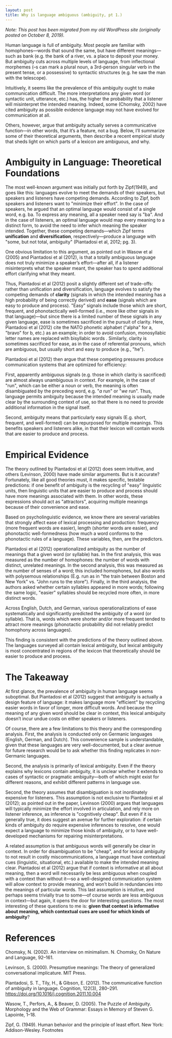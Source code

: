 ```yaml
---
layout: post
title: Why is language ambiguous (ambiguity, pt 1.)
---
```


*Note: This post has been migrated from my old WordPress site (originally posted on October 8, 2019).*

Human language is full of ambiguity. Most people are familiar with homophones––words that sound the same, but have different meanings––such as bank (e.g. the bank of a river, vs. a place to deposit your money. But ambiguity cuts across multiple levels of language, from inflectional morphemes (–s can mark a plural noun, a 3rd-person singular verb in the present tense, or a possessive) to syntactic structures (e.g. he saw the man with the telescope).

Intuitively, it seems like the prevalence of this ambiguity ought to make communication difficult. The more interpretations any given word (or syntactic unit, utterance, etc.) has, the higher the probability that a listener will misinterpret the intended meaning. Indeed, some (Chomsky, 2002) have cited ambiguity as possible evidence language may not have evolved for communication at all.

Others, however, argue that ambiguity actually serves a communicative function––in other words, that it’s a feature, not a bug. Below, I’ll summarize some of their theoretical arguments, then describe a recent empirical study that sheds light on which parts of a lexicon are ambiguous, and why.

# Ambiguity in Language: Theoretical Foundations

The most well-known argument was initially put forth by Zipf(1949), and goes like this: languages evolve to meet the demands of their speakers, but speakers and listeners have competing demands. According to Zipf, both speakers and listeners want to "minimize their effort". In the case of speakers, he argued that an optimal language would consist of a single word, e.g. ba. To express any meaning, all a speaker need say is "ba". And in the case of listeners, an optimal language would map every meaning to a distinct form, to avoid the need to infer which meaning the speaker intended. Together, these competing demands––which Zipf terms **unification** and **diversification**, respectively––produce a language with "some, but not total, ambiguity" (Piantadosi et al, 2012; pg. 3).

One obvious limitation to this argument, as pointed out in Wasow et al (2005) and Piantadosi et al (2012), is that a totally ambiguous language does not truly minimize a speaker’s effort––after all, if a listener misinterprets what the speaker meant, the speaker has to spend additional effort clarifying what they meant.

Thus, Piantadosi et al (2012) posit a slightly different set of trade-offs: rather than unification and diversification, language evolves to satisfy the competing demands of **clarity** (signals in which the intended meaning has a high probability of being correctly derived) and **ease** (signals which are easy to produce and process). "Easy" signals include those which are short, frequent, and phonotactically well-formed (i.e., more like other signals in that language)––but since there is a limited number of these signals in any given language, ease is sometimes sacrificed in the pursuit of clarity. Here, Piantadosi et al (2012) cite the NATO phonetic alphabet ("alpha" for a, "bravo" for b, etc.) as an example; in order to avoid confusion, monosyllabic letter names are replaced with bisyllabic words . Similarly, clarity is sometimes sacrificed for ease, as in the case of referential pronouns, which are ambiguous, but usually short and easy to produce (e.g., "he").

Piantadosi et al (2012) then argue that these competing pressures produce communication systems that are optimized for efficiency:

First, apparently ambiguous signals (e.g. those in which clarity is sacrificed) are almost always unambiguous in context. For example, in the case of "run", which can be either a noun or verb, the meaning is often disambiguated by the preceding word, e.g. "*a* run" or "*we* run". Thus, language permits ambiguity because the intended meaning is usually made clear by the surrounding context of use, so that there is no need to provide additional information in the signal itself.

Second, ambiguity means that particularly easy signals (E.g. short, frequent, and well-formed) can be repurposed for multiple meanings. This benefits speakers and listeners alike, in that their lexicon will contain words that are easier to produce and process.

# Empirical Evidence

The theory outlined by Piantadosi et al (2012) does seem intuitive, and others (Levinson, 2000) have made similar arguments. But is it accurate? Fortunately, like all good theories must, it makes specific, testable predictions: if one benefit of ambiguity is the recycling of "easy" linguistic units, then linguistic units that are easier to produce and process should have more meanings associated with them. In other words, these expressions should act as "attractors", acquiring multiple meanings because of their convenience and ease.

Based on psycholinguistic evidence, we know there are several variables that strongly affect ease of lexical processing and production: frequency (more frequent words are easier), length (shorter words are easier), and phonotactic well-formedness (how much a word conforms to the phonotactic rules of a language). These variables, then, are the predictors.

Piantadosi et al (2012) operationalized ambiguity as the number of meanings that a given word (or syllable) has. In the first analysis, this was measured as the number of homophones: the number of words with distinct, unrelated meanings. In the second analysis, this was measured as the number of senses of a word; this included homophones, but also words with polysemous relationships (E.g. run as in "the train between Boston and New York" vs. "John runs to the store"). Finally, in the third analysis, the authors asked whether certain syllables appeared in more words; following the same logic, "easier" syllables should be recycled more often, in more distinct words.

Across English, Dutch, and German, various operationalizations of ease systematically and significantly predicted the ambiguity of a word (or syllable). That is, words which were shorter and/or more frequent tended to attract more meanings (phonotactic probability did not reliably predict homophony across languages).

This finding is consistent with the predictions of the theory outlined above. The languages surveyed all contain lexical ambiguity, but lexical ambiguity is most concentrated in regions of the lexicon that theoretically should be easier to produce and process.

# The Takeaway

At first glance, the prevalence of ambiguity in human language seems suboptimal. But Piantadosi et al (2012) suggest that ambiguity is actually a design feature of language: it makes language more "efficient" by recycling easier words in favor of longer, more difficult words. And because the meaning of any given word should be clear in context, this lexical ambiguity doesn’t incur undue costs on either speakers or listeners.

Of course, there are a few limitations to this theory and the corresponding analysis. First, the analysis is conducted only on Germanic languages (English, German, and Dutch). This convenience sample is understandable, given that these languages are very well-documented, but a clear avenue for future research would be to ask whether this finding replicates in non-Germanic languages.

Second, the analysis is primarily of lexical ambiguity. Even if the theory explains why lexicons contain ambiguity, it is unclear whether it extends to cases of syntactic or pragmatic ambiguity––both of which might exist for different reasons, and exhibit different patterns in language use.

Second, the theory assumes that disambiguation is not inordinately expensive for listeners. This assumption is not exclusive to Piantadosi et al (2012); as pointed out in the paper, Levinson (2000) argues that languages will typically minimize the effort involved in articulation, and rely more on listener inference, as inference is "cognitively cheap". But even if it is generally true, it does suggest an avenue for further exploration: if certain kinds of ambiguity do require expensive inferences to resolve, one would expect a language to minimize those kinds of ambiguity, or to have well-developed mechanisms for repairing misinterpretations.

A related assumption is that ambiguous words will generally be clear in context. In order for disambiguation to be "cheap", and for lexical ambiguity to not result in costly miscommunications, a language must have contextual cues (linguistic, situational, etc.) available to make the intended meaning clear. Piantadosi et al (2012) argue that if context is informative at all about meaning, then a word will necessarily be less ambiguous when coupled with a context than without it––so a well-designed communication system will allow context to provide meaning, and won’t build in redundancies into the meanings of particular words. This last assumption is intuitive, and perhaps seems trivially true to some––of course words are less ambiguous in context––but again, it opens the door for interesting questions. The most interesting of these questions to me is: **given that context is informative about meaning, which contextual cues are used for which kinds of ambiguity**?


# References

Chomsky, N. (2002). An interview on minimalism. N. Chomsky, On Nature and Language, 92–161.

Levinson, S. (2000). Presumptive meanings: The theory of generalized conversational implicature. MIT Press.

Piantadosi, S. T., Tily, H., & Gibson, E. (2012). The communicative function of ambiguity in language. Cognition, 122(3), 280–291. https://doi.org/10.1016/j.cognition.2011.10.004

Wasow, T., Perfors, A., & Beaver, D. (2005). The Puzzle of Ambiguity. Morphology and the Web of Grammar: Essays in Memory of Steven G. Lapointe, 1–18.

Zipf, G. (1949). Human behavior and the principle of least effort. New York: Addison-Wesley.
Footnotes
